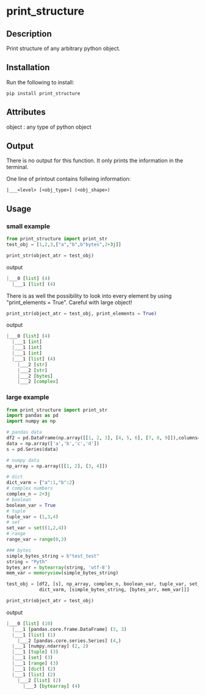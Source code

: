# print_structure

## Description
Print structure of any arbitrary python object.

## Installation

Run the following to install:
```
pip install print_structure
```

## Attributes
object : any type of python object

## Output
There is no output for this function. It only prints the information in the terminal.

One line of printout contains follwing information:
```
|___<level> [<obj_type>] (<obj_shape>)
```


## Usage

### small example
```python
from print_structure import print_str
test_obj = [1,2,3,["a","b",b"bytes",2+3j]]

print_str(object_atr = test_obj)
```
output
```python
|___0 [list] (4)
  |___1 [list] (4)
```
There is as well the possibility to look into every element by using "print_elements = True".
Careful with large object!
```python
print_str(object_atr = test_obj, print_elements = True)
```
output
```python
|___0 [list] (4)
  |___1 [int] 
  |___1 [int] 
  |___1 [int] 
  |___1 [list] (4)
    |___2 [str] 
    |___2 [str] 
    |___2 [bytes] 
    |___2 [complex] 
 ```


### large example

```python
from print_structure import print_str
import pandas as pd
import numpy as np

# pandas data
df2 = pd.DataFrame(np.array([[1, 2, 3], [4, 5, 6], [7, 8, 9]]),columns=['a', 'b', 'c'])
data = np.array(['a','b','c','d'])
s = pd.Series(data)

# numpy data
np_array = np.array([[1, 2], [3, 4]])

# dict
dict_varm = {"a":1,"b":2}
# complex numbers
complex_n = 2+3j
# boolean
boolean_var = True
# tuple
tuple_var = (1,3,4)
# set
set_var = set((1,2,4))
# range
range_var = range(0,3)

### bytes
simple_bytes_string = b"test_test"
string = "Pyth"
bytes_arr = bytearray(string, 'utf-8')
mem_var = memoryview(simple_bytes_string)

test_obj = [df2, [s], np_array, complex_n, boolean_var, tuple_var, set_var, range_var, \
            dict_varm, [simple_bytes_string, [bytes_arr, mem_var]]]

print_str(object_atr = test_obj)
```
output
```python
|___0 [list] (10)
  |___1 [pandas.core.frame.DataFrame] (3, 3)
  |___1 [list] (1)
    |___2 [pandas.core.series.Series] (4,)
  |___1 [numpy.ndarray] (2, 2)
  |___1 [tuple] (3)
  |___1 [set] (3)
  |___1 [range] (3)
  |___1 [dict] (2)
  |___1 [list] (2)
    |___2 [list] (2)
      |___3 [bytearray] (4)
```
